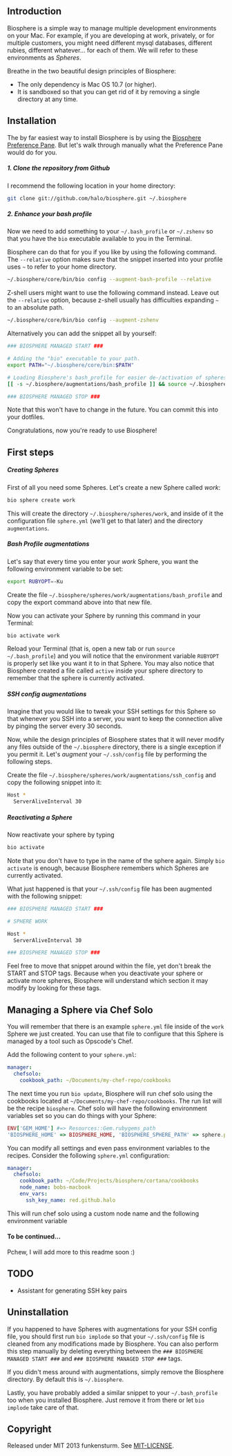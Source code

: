 ## Introduction

Biosphere is a simple way to manage multiple development environments on your Mac. For example, if you are developing at work, privately, or for multiple customers, you might need different mysql databases, different rubies, different whatever... for each of them. We will refer to these environments as *Spheres*.

Breathe in the two beautiful design principles of Biosphere:

- The only dependency is Mac OS 10.7 (or higher).
- It is sandboxed so that you can get rid of it by removing a single directory at any time.

## Installation

The by far easiest way to install Biosphere is by using the [Biosphere Preference Pane](https://github.com/halo/BiospherePane). But let's walk through manually what the Preference Pane would do for you.

##### 1. Clone the repository from Github

I recommend the following location in your home directory:

```bash
git clone git://github.com/halo/biosphere.git ~/.biosphere
```

##### 2. Enhance your bash profile

Now we need to add something to your `~/.bash_profile` or `~/.zshenv` so that you have the `bio` executable available to you in the Terminal.

Biosphere can do that for you if you like by using the following command. The `--relative` option makes sure that the snippet inserted into your profile uses `~` to refer to your home directory.

```bash
~/.biosphere/core/bin/bio config --augment-bash-profile --relative
```

Z-shell users might want to use the following command instead. Leave out the `--relative` option, because z-shell usually has difficulties expanding `~` to an absolute path.

```bash
~/.biosphere/core/bin/bio config --augment-zshenv
```

Alternatively you can add the snippet all by yourself:

```bash
### BIOSPHERE MANAGED START ###

# Adding the "bio" executable to your path.
export PATH="~/.biosphere/core/bin:$PATH"

# Loading Biosphere's bash_profile for easier de-/activation of spheres.
[[ -s ~/.biosphere/augmentations/bash_profile ]] && source ~/.biosphere/augmentations/bash_profile

### BIOSPHERE MANAGED STOP ###
```

Note that this won't have to change in the future. You can commit this into your dotfiles.

Congratulations, now you're ready to use Biosphere!

## First steps

##### Creating Spheres

First of all you need some Spheres. Let's create a new Sphere called *work*:

```bash
bio sphere create work
```

This will create the directory `~/.biosphere/spheres/work`, and inside of it the configuration file `sphere.yml` (we'll get to that later) and the directory `augmentations`.

##### Bash Profile augmentations

Let's say that every time you enter your *work* Sphere, you want the following environment variable to be set:

```bash
export RUBYOPT=-Ku
```

Create the file `~/.biosphere/spheres/work/augmentations/bash_profile` and copy the export command above into that new file.

Now you can activate your Sphere by running this command in your Terminal:

```bash
bio activate work
```

Reload your Terminal (that is, open a new tab or run `source ~/.bash_profile`) and you will notice that the environment variable `RUBYOPT` is properly set like you want it to in that Sphere. You may also notice that Biosphere created a file called `active` inside your sphere directory to remember that the sphere is currently activated.

##### SSH config augmentations

Imagine that you would like to tweak your SSH settings for this Sphere so that whenever you SSH into a server, you want to keep the connection alive by pinging the server every 30 seconds.

Now, while the design principles of Biosphere states that it will never modify any files outside of the `~/.biosphere` directory, there is a single exception if you permit it. Let's *augment* your `~/.ssh/config` file by performing the following steps.

Create the file `~/.biosphere/spheres/work/augmentations/ssh_config` and copy the following snippet into it:

```bash
Host *
  ServerAliveInterval 30
```

##### Reactivating a Sphere

Now reactivate your sphere by typing

```bash
bio activate
```

Note that you don't have to type in the name of the sphere again. Simply `bio activate` is enough, because Biosphere remembers which Spheres are currently activated.

What just happened is that your `~/.ssh/config` file has been augmented with the following snippet:

```bash
### BIOSPHERE MANAGED START ###

# SPHERE WORK

Host *
  ServerAliveInterval 30

### BIOSPHERE MANAGED STOP ###
```

Feel free to move that snippet around within the file, yet don't break the START and STOP tags. Because when you deactivate your sphere or activate more spheres, Biosphere will understand which section it may modify by looking for these tags.

## Managing a Sphere via Chef Solo

You will remember that there is an example `sphere.yml` file inside of the `work` Sphere we just created. You can use that file to configure that this Sphere is managed by a tool such as Opscode's Chef.

Add the following content to your `sphere.yml`:

```yaml
manager:
  chefsolo:
    cookbook_path: ~/Documents/my-chef-repo/cookbooks
```

The next time you run `bio update`, Biosphere will run chef solo using the cookbooks located at `~/Documents/my-chef-repo/cookbooks`. The run list will be the recipe `biosphere`. Chef solo will have the following environment variables set so you can do things with your Sphere:

```ruby
ENV['GEM_HOME'] #=> Resources::Gem.rubygems_path
'BIOSPHERE_HOME' => BIOSPHERE_HOME, 'BIOSPHERE_SPHERE_PATH' => sphere.path, 'BIOSPHERE_SPHERE_AUGMENTATIONS_PATH' => sphere.augmentations_path }
```



You can modify all settings and even pass environment variables to the recipes. Consider the following `sphere.yml` configuration:

```yaml
manager:
  chefsolo:
    cookbook_path: ~/Code/Projects/biosphere/cortana/cookbooks
    node_name: bobs-macbook
    env_vars:
      ssh_key_name: red.github.halo
```

This will run chef solo using a custom node name and the following environment variable


#### To be continued...

Pchew, I will add more to this readme soon :)

## TODO

* Assistant for generating SSH key pairs

## Uninstallation

If you happened to have Spheres with augmentations for your SSH config file, you should first run `bio implode` so that your `~/.ssh/config` file is cleaned from any modifications made by Biosphere. You can also perform this step manually by deleting everything between the `### BIOSPHERE MANAGED START ###` and `### BIOSPHERE MANAGED STOP ###` tags.

If you didn't mess around with augmentations, simply remove the Biosphere directory. By default this is `~/.biosphere`.

Lastly, you have probably added a similar snippet to your `~/.bash_profile` too when you installed Biosphere. Just remove it from there or let `bio implode` take care of that.

## Copyright

Released under MIT 2013 funkensturm. See [MIT-LICENSE](http://github.com/halo/biosphere/blob/master/MIT-LICENSE).
